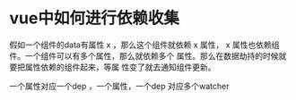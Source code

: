 
# vue中如何进行依赖收集
  
  假如一个组件的data有属性 x ，那么这个组件就依赖 x 属性，
  x 属性也依赖组件。一个组件可以有多个属性，那么就依赖多个
  属性。那么在数据劫持的时候就要把属性依赖的组件起来，等属
  性变了就去通知组件更新。

  一个属性对应一个dep ，一个属性，一个dep 对应多个watcher